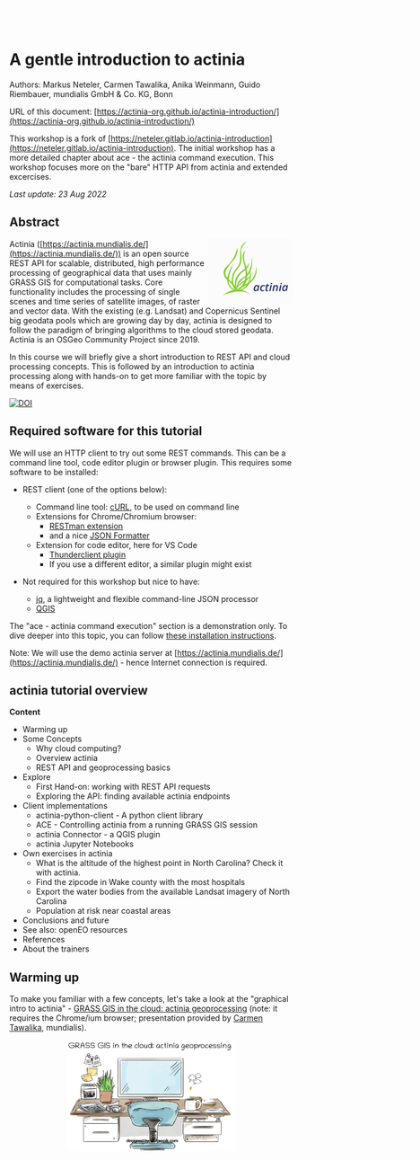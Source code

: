 # A gentle introduction to actinia

Authors: Markus Neteler, Carmen Tawalika, Anika Weinmann, Guido Riembauer, mundialis GmbH & Co. KG, Bonn

<!-- **** Begin Fork-Me-On-Gitlab-Ribbon-HTML. See MIT License at https://gitlab.com/seanwasere/fork-me-on-gitlab **** -->
<a href="https://github.com/actinia-org/actinia-introduction/">
    <span id="fork-me" style="font-family: tahoma; font-size: 18px; position:fixed; top:50px; right:-45px; display:block; -webkit-transform: rotate(45deg); -moz-transform: rotate(45deg); color:white; padding: 4px 30px 4px 30px; z-index:99; opacity:0.6">Fork Me On GitHub</span>
</a>
<!-- **** End Fork-Me-On-Gitlab-Ribbon-HTML **** -->


URL of this document: [https://actinia-org.github.io/actinia-introduction/](https://actinia-org.github.io/actinia-introduction/)

This workshop is a fork of [https://neteler.gitlab.io/actinia-introduction](https://neteler.gitlab.io/actinia-introduction). The initial workshop has a more detailed chapter about ace - the actinia command execution. This workshop focuses more on the "bare" HTTP API from actinia and extended excercises.

*Last update: 23 Aug 2022*

## Abstract

<img src="img/actinia_logo.svg" width="30%" align="right">

Actinia ([https://actinia.mundialis.de/](https://actinia.mundialis.de/)) is an open source REST API for scalable, distributed, high performance processing of geographical data that uses mainly GRASS GIS for computational tasks. Core functionality includes the processing of single scenes and time series of satellite images, of raster and vector data. With the existing (e.g. Landsat) and Copernicus Sentinel big geodata pools which are growing day by day, actinia is designed to follow the paradigm of bringing algorithms to the cloud stored geodata. Actinia is an OSGeo Community Project since 2019.

In this course we will briefly give a short introduction to REST API and cloud processing concepts. This is followed by an introduction to actinia processing along with hands-on to get more familiar with the topic by means of exercises.

[![DOI](https://zenodo.org/badge/DOI/10.5281/zenodo.2631917.svg)](https://doi.org/10.5281/zenodo.2631917)

## Required software for this tutorial

We will use an HTTP client to try out some REST commands. This can be a command line tool, code editor plugin or browser plugin.
This requires some software to be installed:

* REST client (one of the options below):
    * Command line tool: [cURL](https://curl.haxx.se/docs/manpage.html), to be used on command line
    * Extensions for Chrome/Chromium browser:
        * [RESTman extension](https://chrome.google.com/webstore/detail/restman/ihgpcfpkpmdcghlnaofdmjkoemnlijdi)
        * and a nice [JSON Formatter](https://chrome.google.com/webstore/detail/json-formatter/bcjindcccaagfpapjjmafapmmgkkhgoa)
    * Extension for code editor, here for VS Code
        * [Thunderclient plugin](https://www.thunderclient.io/)
        * If you use a different editor, a similar plugin might exist

* Not required for this workshop but nice to have:
    * [jq](https://stedolan.github.io/jq/download/), a lightweight and flexible command-line JSON processor
    * <a href="https://www.qgis.org/en/site/forusers/download.html">QGIS</a>

The "ace - actinia command execution" section is a demonstration only. To dive deeper into this topic,
you can follow [these installation instructions](https://neteler.gitlab.io/actinia-introduction/#preparation_1).

Note: We will use the demo actinia server at [https://actinia.mundialis.de/](https://actinia.mundialis.de/) - hence Internet connection is required.

## actinia tutorial overview

**Content**

* Warming up
* Some Concepts
    * Why cloud computing?
    * Overview actinia
    * REST API and geoprocessing basics
* Explore
    * First Hand-on: working with REST API requests
    * Exploring the API: finding available actinia endpoints
* Client implementations
    * actinia-python-client - A python client library
    * ACE - Controlling actinia from a running GRASS GIS session
    * actinia Connector - a QGIS plugin
    * actinia Jupyter Notebooks
* Own exercises in actinia
    * What is the altitude of the highest point in North Carolina? Check it with actinia.
    * Find the zipcode in Wake county with the most hospitals
    * Export the water bodies from the available Landsat imagery of North Carolina
    * Population at risk near coastal areas
* Conclusions and future
* See also: openEO resources
* References
* About the trainers

## Warming up

<!--
(duration: 20 min)
-->

To make you familiar with a few concepts, let's take a look at the "graphical intro to actinia" - [GRASS GIS in the cloud: actinia geoprocessing](https://mundialis.github.io/foss4g2019/grass-gis-in-the-cloud-actinia-geoprocessing/index.html) (note: it requires the Chrome/ium browser; presentation provided by <a href="https://github.com/mmacata/">Carmen Tawalika</a>, mundialis).

<center>
<img src="img/actinia_intro.png" width="60%">
</center>
